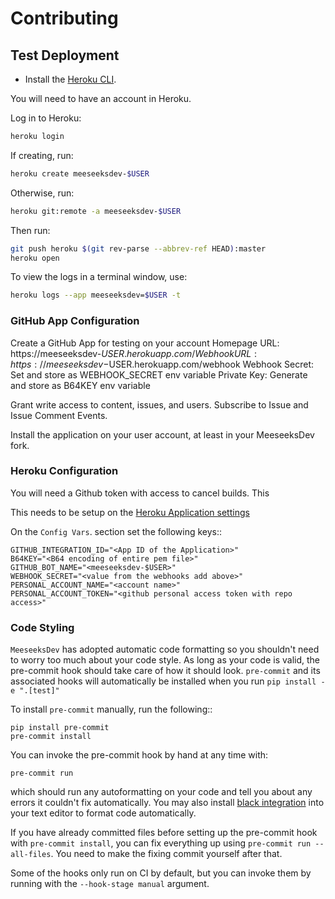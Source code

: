 # Contributing

## Test Deployment

- Install the [Heroku CLI](https://devcenter.heroku.com/articles/heroku-cli#download-and-install).

You will need to have an account in Heroku.

Log in to Heroku:

```bash
heroku login
```

If creating, run:

```bash
heroku create meeseeksdev-$USER
```

Otherwise, run:

```bash
heroku git:remote -a meeseeksdev-$USER
```

Then run:

```bash
git push heroku $(git rev-parse --abbrev-ref HEAD):master
heroku open
```

To view the logs in a terminal window, use:

```bash
heroku logs --app meeseeksdev=$USER -t
```

### GitHub App Configuration

Create a GitHub App for testing on your account
Homepage URL: https://meeseeksdev-$USER.herokuapp.com/
Webhook URL: https://meeseeksdev-$USER.herokuapp.com/webhook
Webhook Secret: Set and store as WEBHOOK_SECRET env variable
Private Key: Generate and store as B64KEY env variable

Grant write access to content, issues, and users.
Subscribe to Issue and Issue Comment Events.

Install the application on your user account, at least in your MeeseeksDev fork.

### Heroku Configuration

You will need a Github token with access to cancel builds. This

This needs to be setup on the [Heroku Application settings](https://dashboard.heroku.com/apps/jupyterlab-bot/settings)

On the `Config Vars`. section set the following keys::

```
GITHUB_INTEGRATION_ID="<App ID of the Application>"
B64KEY="<B64 encoding of entire pem file>"
GITHUB_BOT_NAME="<meeseeksdev-$USER>"
WEBHOOK_SECRET="<value from the webhooks add above>"
PERSONAL_ACCOUNT_NAME="<account name>"
PERSONAL_ACCOUNT_TOKEN="<github personal access token with repo access>"
```

### Code Styling

`MeeseeksDev` has adopted automatic code formatting so you shouldn't
need to worry too much about your code style.
As long as your code is valid,
the pre-commit hook should take care of how it should look.
`pre-commit` and its associated hooks will automatically be installed when
you run `pip install -e ".[test]"`

To install `pre-commit` manually, run the following::

```shell
pip install pre-commit
pre-commit install
```

You can invoke the pre-commit hook by hand at any time with:

```shell
pre-commit run
```

which should run any autoformatting on your code
and tell you about any errors it couldn't fix automatically.
You may also install [black integration](https://github.com/psf/black#editor-integration)
into your text editor to format code automatically.

If you have already committed files before setting up the pre-commit
hook with `pre-commit install`, you can fix everything up using
`pre-commit run --all-files`. You need to make the fixing commit
yourself after that.

Some of the hooks only run on CI by default, but you can invoke them by
running with the `--hook-stage manual` argument.
